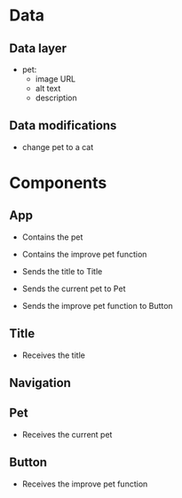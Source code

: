 # Data

## Data layer

- pet:
  - image URL
  - alt text
  - description

## Data modifications

- change pet to a cat

# Components

## App

- Contains the pet
- Contains the improve pet function

- Sends the title to Title
- Sends the current pet to Pet
- Sends the improve pet function to Button

## Title

- Receives the title

## Navigation

## Pet

- Receives the current pet

## Button

- Receives the improve pet function
